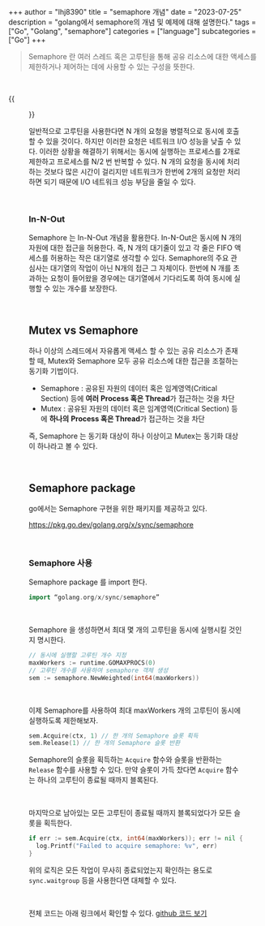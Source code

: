 +++
author = "lhj8390"
title = "semaphore 개념"
date = "2023-07-25"
description = "golang에서 semaphore의 개념 및 예제에 대해 설명한다."
tags = ["Go", "Golang", "semaphore"]
categories = ["language"]
subcategories = ["Go"]
+++

> Semaphore 란 여러 스레드 혹은 고루틴을 통해 공유 리소스에 대한 액세스를 제한하거나 제어하는 데에 사용할 수 있는 구성을 뜻한다.

<br/>

{{<figure src="/images/semaphore/1.png" class="large">}}

일반적으로 고루틴을 사용한다면 N 개의 요청을 병렬적으로 동시에 호출할 수 있을 것이다. 하지만 이러한 요청은 네트워크 I/O 성능을 낮출 수 있다.
이러한 상황을 해결하기 위해서는 동시에 실행하는 프로세스를 2개로 제한하고 프로세스를 N/2 번 반복할 수 있다. N 개의 요청을 동시에 처리하는 것보다 많은 시간이 걸리지만 네트워크가 한번에 2개의 요청만 처리하면 되기 때문에 I/O 네트워크 성능 부담을 줄일 수 있다.


<br/>

### In-N-Out

Semaphore 는 In-N-Out 개념을 활용한다. 
In-N-Out은 동시에 N 개의 자원에 대한 접근을 허용한다. 즉, N 개의 대기줄이 있고 각 줄은 FIFO 액세스를 허용하는 작은 대기열로 생각할 수 있다. Semaphore의 주요 관심사는 대기열의 작업이 아닌 N개의 접근 그 자체이다. 
한번에 N 개를 초과하는 요청이 들어왔을 경우에는 대기열에서 기다리도록 하여 동시에 실행할 수 있는 개수를 보장한다.

<br/>

## Mutex vs Semaphore

하나 이상의 스레드에서 자유롭게 액세스 할 수 있는 공유 리소스가 존재할 때, Mutex와 Semaphore 모두 공유 리소스에 대한 접근을 조절하는 동기화 기법이다.

- Semaphore : 공유된 자원의 데이터 혹은 임계영역(Critical Section) 등에 **여러** **Process 혹은 Thread**가 접근하는 것을 차단
- Mutex : 공유된 자원의 데이터 혹은 임계영역(Critical Section) 등에 **하나의** **Process 혹은 Thread**가 접근하는 것을 차단

즉, Semaphore 는 동기화 대상이 하나 이상이고 Mutex는 동기화 대상이 하나라고 볼 수 있다.

<br/>

## Semaphore package

go에서는 Semaphore 구현을 위한 패키지를 제공하고 있다.

https://pkg.go.dev/golang.org/x/sync/semaphore


<br/>

### Semaphore 사용

Semaphore package 를 import 한다.

```go
import “golang.org/x/sync/semaphore”
```

<br/>

Semaphore 을 생성하면서 최대 몇 개의 고루틴을 동시에 실행시킬 것인지 명시한다.

```go
// 동시에 실행할 고루틴 개수 지정
maxWorkers := runtime.GOMAXPROCS(0)
// 고루틴 개수를 사용하여 semaphore 객체 생성
sem := semaphore.NewWeighted(int64(maxWorkers))
```

<br/>

이제 Semaphore를 사용하여 최대 maxWorkers 개의 고루틴이 동시에 실행하도록 제한해보자.

```go
sem.Acquire(ctx, 1) // 한 개의 Semaphore 슬롯 획득
sem.Release(1) // 한 개의 Semaphore 슬롯 반환
```

Semaphore의 슬롯을 획득하는 `Acquire` 함수와 슬롯을 반환하는 `Release` 함수를 사용할 수 있다. 만약 슬롯이 가득 찼다면 `Acquire` 함수는 하나의 고루틴이 종료될 때까지 블록된다.

<br/>

마지막으로 남아있는 모든 고루틴이 종료될 때까지 블록되었다가 모든 슬롯을 획득한다.

```go
if err := sem.Acquire(ctx, int64(maxWorkers)); err != nil {
  log.Printf("Failed to acquire semaphore: %v", err)
}
```

위의 로직은 모든 작업이 무사히 종료되었는지 확인하는 용도로 `sync.waitgroup` 등을 사용한다면 대체할 수 있다.

<br/>

전체 코드는 아래 링크에서 확인할 수 있다.
[github 코드 보기](https://github.com/lhj8390/go-practice/blob/7176dad5085b19b9c56d539ce26f664c114aeaec/semaphore/main.go)

<br/><br/>



